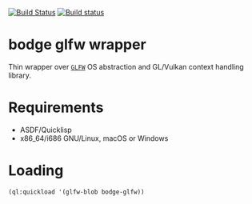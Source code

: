 [![Build Status](https://travis-ci.org/borodust/bodge-glfw.svg)](https://travis-ci.org/borodust/bodge-glfw) [![Build status](https://ci.appveyor.com/api/projects/status/c4utvqb9vxnf6dy0?svg=true)](https://ci.appveyor.com/project/borodust/bodge-glfw)

# bodge glfw wrapper

Thin wrapper over [`GLFW`](http://chipmunk-physics.net/) OS abstraction and GL/Vulkan context
handling library.

# Requirements

* ASDF/Quicklisp
* x86_64/i686 GNU/Linux, macOS or Windows

# Loading
```lisp
(ql:quickload '(glfw-blob bodge-glfw))
```
